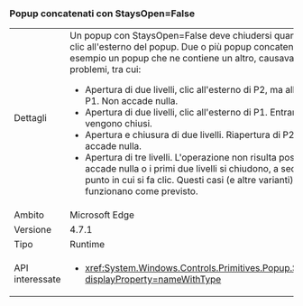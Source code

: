 ### <a name="chained-popups-with-staysopenfalse"></a>Popup concatenati con StaysOpen=False

|   |   |
|---|---|
|Dettagli|Un popup con StaysOpen=False deve chiudersi quando si fa clic all'esterno del popup. Due o più popup concatenati, ad esempio un popup che ne contiene un altro, causavano molti problemi, tra cui:<ul><li>Apertura di due livelli, clic all'esterno di P2, ma all'interno di P1.  Non accade nulla.</li><li>Apertura di due livelli, clic all'esterno di P1.  Entrambi i popup vengono chiusi.</li><li>Apertura e chiusura di due livelli.  Riapertura di P2.  Non accade nulla.</li><li>Apertura di tre livelli.  L'operazione non risulta possibile.  Non accade nulla o i primi due livelli si chiudono, a seconda del punto in cui si fa clic. Questi casi (e altre varianti) ora funzionano come previsto.</li></ul>|
|Ambito|Microsoft Edge|
|Versione|4.7.1|
|Tipo|Runtime|
|API interessate|<ul><li><xref:System.Windows.Controls.Primitives.Popup.StaysOpen?displayProperty=nameWithType></li></ul>|

